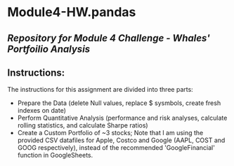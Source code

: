 # Module4-HW.pandas
## _Repository for Module 4 Challenge - Whales' Portfoilio Analysis_

## Instructions:
The instructions for this assignment are divided into three parts:
 - Prepare the Data (delete Null values, replace $ sysmbols, create fresh indexes on date)
 - Perform Quantitative Analysis (performance and risk analyses, calculate rolling statistics, and calculate Sharpe ratios)
 - Create a Custom Portfolio of ~3 stocks; Note that I am using the provided CSV datafiles for Apple, Costco and Google (AAPL, COST and GOOG respectively), instead of the recommended 'GoogleFinancial' function in GoogleSheets.
